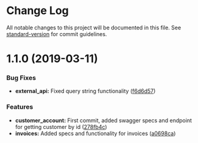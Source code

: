 # Change Log

All notable changes to this project will be documented in this file. See [standard-version](https://github.com/conventional-changelog/standard-version) for commit guidelines.

# 1.1.0 (2019-03-11)


### Bug Fixes

* **external_api:** Fixed query string functionality ([f6d6d57](http://neer-bitbucket:7999/gd/gexa-saas/commits/f6d6d57))


### Features

* **customer_account:** First commit, added swagger specs and endpoint for getting customer by id ([278fb4c](http://neer-bitbucket:7999/gd/gexa-saas/commits/278fb4c))
* **invoices:** Added specs and functionality for invoices ([a0698ca](http://neer-bitbucket:7999/gd/gexa-saas/commits/a0698ca))
